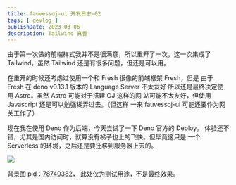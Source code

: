 ```yaml
---
title: fauvessoj-ui 开发日志-02
tags: [ devlog ]
publishDate: 2023-03-06
description: Tailwind 真香
---
```


由于第一次做的前端样式我并不是很满意，所以重开了一次，这一次集成了
Tailwind。虽然 Tailwind 还是有很多问题，但还是可以用。

在重开的时候还考虑过使用一个和 Fresh 很像的前端框架 Fresh，但是
由于 Fresh 在 deno v0.13.1 版本的 Language Server 不太友好
所以还是最终决定使用 Astro。虽然 Astro 可能对于搭建 OJ 这样的网
站可能不太友好，但使用 Javascript 还是可以勉强糊弄过去。（但这样
一来 fauvessoj-ui 可能还要作为网关工作了）

现在我在使用 Deno 作为后端，今天尝试了一下 Deno 官方的 Deploy。
体验还不错，尤其是国内访问时，就算没有梯子也上的飞快。但毕竟这只是
一个 Serverless 的环境，之后还是要迁移到服务器上去的。

![](/imgs/foj-snapshot-01.png)

背景图 pid：[78740382](https://www.pixiv.net/artworks/78740382)，
此处仅为测试用途，不是最终效果。
